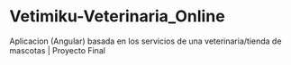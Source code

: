 # Vetimiku-Veterinaria_Online
Aplicacion (Angular) basada en los servicios de una veterinaria/tienda de mascotas | Proyecto Final
